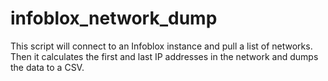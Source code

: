 # infoblox_network_dump

This script will connect to an Infoblox instance and pull a list of networks.  Then it calculates the first and last IP addresses in the network and dumps the data to a CSV.
